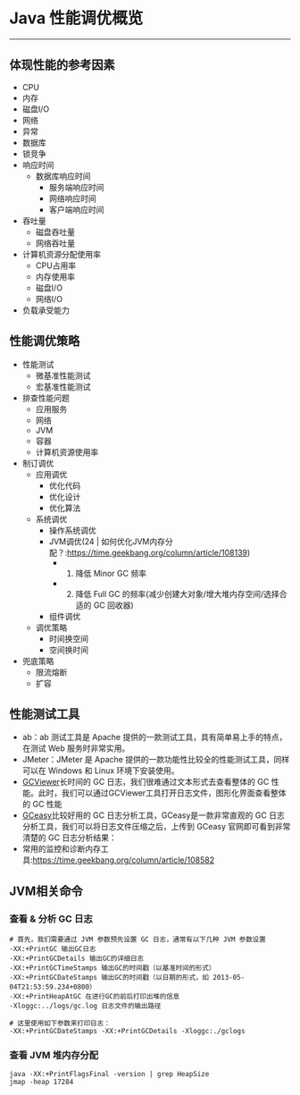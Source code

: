 # Java 性能调优概览

***

## 体现性能的参考因素

- CPU
- 内存
- 磁盘I/O
- 网络
- 异常
- 数据库
- 锁竞争
- 响应时间
  - 数据库响应时间
    - 服务端响应时间
    - 网络响应时间
	- 客户端响应时间
- 吞吐量
	- 磁盘吞吐量
	- 网络吞吐量
- 计算机资源分配使用率
	- CPU占用率
	- 内存使用率
	- 磁盘I/O
	- 网络I/O
- 负载承受能力

## 性能调优策略
- 性能测试
	- 微基准性能测试
	- 宏基准性能测试
- 排查性能问题
	- 应用服务
	- 网络
	- JVM
	- 容器
	- 计算机资源使用率
- 制订调优
	- 应用调优
		- 优化代码
		- 优化设计
		- 优化算法
	- 系统调优
		- 操作系统调优
		- JVM调优(24 | 如何优化JVM内存分配？:https://time.geekbang.org/column/article/108139)
			- 1. 降低 Minor GC 频率
			- 2. 降低 Full GC 的频率(减少创建大对象/增大堆内存空间/选择合适的 GC 回收器)
		- 组件调优
	- 调优策略
		- 时间换空间
		- 空间换时间
- 兜底策略
	- 限流熔断
	- 扩容

## 性能测试工具
- ab：ab 测试工具是 Apache 提供的一款测试工具，具有简单易上手的特点，在测试 Web 服务时非常实用。
- JMeter：JMeter 是 Apache 提供的一款功能性比较全的性能测试工具，同样可以在 Windows 和 Linux 环境下安装使用。
- [GCViewer](https://sourceforge.net/projects/gcviewer/)长时间的 GC 日志，我们很难通过文本形式去查看整体的 GC 性能。此时，我们可以通过GCViewer工具打开日志文件，图形化界面查看整体的 GC 性能
- [GCeasy](https://www.gceasy.io/index.jsp)比较好用的 GC 日志分析工具，GCeasy是一款非常直观的 GC 日志分析工具，我们可以将日志文件压缩之后，上传到 GCeasy 官网即可看到非常清楚的 GC 日志分析结果：
- 常用的监控和诊断内存工具:https://time.geekbang.org/column/article/108582

## JVM相关命令
### 查看 & 分析 GC 日志
```
# 首先，我们需要通过 JVM 参数预先设置 GC 日志，通常有以下几种 JVM 参数设置
-XX:+PrintGC 输出GC日志
-XX:+PrintGCDetails 输出GC的详细日志
-XX:+PrintGCTimeStamps 输出GC的时间戳（以基准时间的形式）
-XX:+PrintGCDateStamps 输出GC的时间戳（以日期的形式，如 2013-05-04T21:53:59.234+0800）
-XX:+PrintHeapAtGC 在进行GC的前后打印出堆的信息
-Xloggc:../logs/gc.log 日志文件的输出路径

# 这里使用如下参数来打印日志：
-XX:+PrintGCDateStamps -XX:+PrintGCDetails -Xloggc:./gclogs
```

### 查看 JVM 堆内存分配
```
java -XX:+PrintFlagsFinal -version | grep HeapSize 
jmap -heap 17284
```